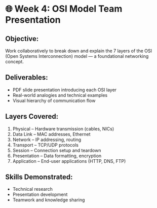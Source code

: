 # 🌐 Week 4: OSI Model Team Presentation

## Objective:
Work collaboratively to break down and explain the 7 layers of the OSI (Open Systems Interconnection) model — a foundational networking concept.

## Deliverables:
- PDF slide presentation introducing each OSI layer
- Real-world analogies and technical examples
- Visual hierarchy of communication flow

## Layers Covered:
1. Physical – Hardware transmission (cables, NICs)
2. Data Link – MAC addresses, Ethernet
3. Network – IP addressing, routing
4. Transport – TCP/UDP protocols
5. Session – Connection setup and teardown
6. Presentation – Data formatting, encryption
7. Application – End-user applications (HTTP, DNS, FTP)

## Skills Demonstrated:
- Technical research
- Presentation development
- Teamwork and knowledge sharing
